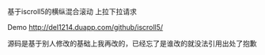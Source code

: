 基于iscroll5的横纵混合滚动 上拉下拉请求

Demo http://del1214.duapp.com/github/iscroll5/



源码是基于别人修改的基础上我再改的，已经忘了是谁改的就没法引用出处了抱歉
